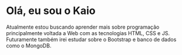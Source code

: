 # Olá, eu sou o Kaio
Atualmente estou buscando aprender mais sobre programação principalmente voltada a Web com as tecnologias HTML, CSS e JS.
Futuramente também irei estudar sobre o Bootstrap e banco de dados como o MongoDB.
